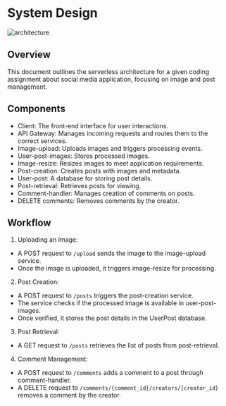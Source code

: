 # System Design

![architecture](https://github.com/andi-bandlab-assignment/.github/assets/10074400/79e6c628-ece5-4a5f-8178-ea1184e78a98)

## Overview
This document outlines the serverless architecture for a given coding assignment about social media application, 
focusing on image and post management.

## Components
- Client: The front-end interface for user interactions.
- API Gateway: Manages incoming requests and routes them to the correct services.
- Image-upload: Uploads images and triggers processing events.
- User-post-images: Stores processed images.
- Image-resize: Resizes images to meet application requirements.
- Post-creation: Creates posts with images and metadata.
- User-post: A database for storing post details.
- Post-retrieval: Retrieves posts for viewing.
- Comment-handler: Manages creation of comments on posts.
- DELETE comments: Removes comments by the creator.

## Workflow
1. Uploading an Image:
- A POST request to `/upload` sends the image to the image-upload service.
- Once the image is uploaded, it triggers image-resize for processing.

2. Post Creation:
- A POST request to `/posts` triggers the post-creation service.
- The service checks if the processed image is available in user-post-images.
- Once verified, it stores the post details in the UserPost database.

3. Post Retrieval:
- A GET request to `/posts` retrieves the list of posts from post-retrieval.

4. Comment Management:
- A POST request to `/comments` adds a comment to a post through comment-handler.
- A DELETE request to `/comments/{comment_id}/creators/{creator_id}` removes a comment by the creator.
